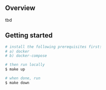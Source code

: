 ## Overview

tbd

## Getting started

```bash
# install the following prerequisites first:
# a) docker
# b) docker-compose

# then run locally
$ make up

# when done, run
$ make down
```
